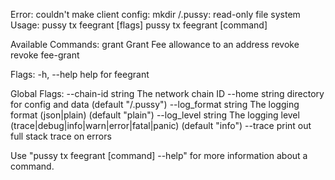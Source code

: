Error: couldn't make client config: mkdir /.pussy: read-only file system
Usage:
  pussy tx feegrant [flags]
  pussy tx feegrant [command]

Available Commands:
  grant       Grant Fee allowance to an address
  revoke      revoke fee-grant

Flags:
  -h, --help   help for feegrant

Global Flags:
      --chain-id string     The network chain ID
      --home string         directory for config and data (default "/.pussy")
      --log_format string   The logging format (json|plain) (default "plain")
      --log_level string    The logging level (trace|debug|info|warn|error|fatal|panic) (default "info")
      --trace               print out full stack trace on errors

Use "pussy tx feegrant [command] --help" for more information about a command.

